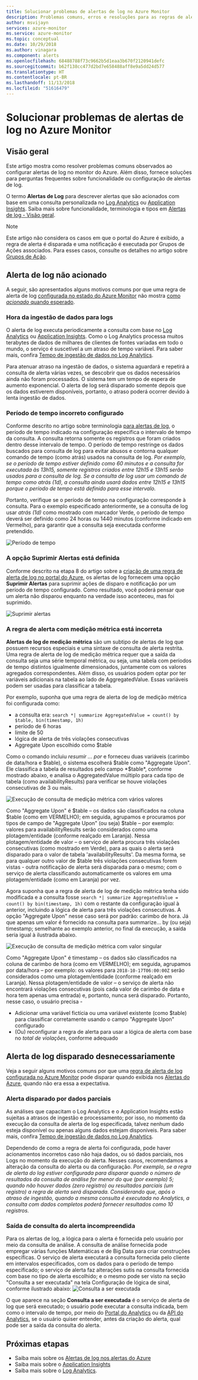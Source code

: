 ```yaml
---
title: Solucionar problemas de alertas de log no Azure Monitor
description: Problemas comuns, erros e resoluções para as regras de alerta de log no Azure.
author: msvijayn
services: azure-monitor
ms.service: azure-monitor
ms.topic: conceptual
ms.date: 10/29/2018
ms.author: vinagara
ms.component: alerts
ms.openlocfilehash: 68488788f73c9662b5d1eaa3b670f2120941defc
ms.sourcegitcommit: b62f138cc477d2bd7e658488aff8e9a5dd24d577
ms.translationtype: HT
ms.contentlocale: pt-BR
ms.lasthandoff: 11/13/2018
ms.locfileid: "51616479"
---
```

# <a name="troubleshooting-log-alerts-in-azure-monitor"></a>Solucionar problemas de alertas de log no Azure Monitor  
## <a name="overview"></a>Visão geral
Este artigo mostra como resolver problemas comuns observados ao configurar alertas de log no monitor do Azure. Além disso, fornece soluções para perguntas frequentes sobre funcionalidade ou configuração de alertas de log. 

O termo **Alertas de Log** para descrever alertas que são acionados com base em uma consulta personalizada no [Log Analytics](../log-analytics/log-analytics-tutorial-viewdata.md) ou [Application Insights](../application-insights/app-insights-analytics.md). Saiba mais sobre funcionalidade, terminologia e tipos em [Alertas de log - Visão geral](monitor-alerts-unified-log.md).

> [!NOTE]
> Este artigo não considera os casos em que o portal do Azure é exibido, a regra de alerta é disparada e uma notificação é executada por Grupos de Ações associados. Para esses casos, consulte os detalhes no artigo sobre [Grupos de Ação](monitoring-action-groups.md).


## <a name="log-alert-didnt-fire"></a>Alerta de log não acionado

A seguir, são apresentados alguns motivos comuns por que uma regra de alerta de log [configurada no estado do Azure Monitor](alert-log.md) não mostra [como *acionado* quando esperado](monitoring-alerts-managing-alert-states.md). 

### <a name="data-ingestion-time-for-logs"></a>Hora da ingestão de dados para logs
O alerta de log executa periodicamente a consulta com base no [Log Analytics](../log-analytics/log-analytics-tutorial-viewdata.md) ou [Application Insights](../application-insights/app-insights-analytics.md). Como o Log Analytics processa muitos terabytes de dados de milhares de clientes de fontes variadas em todo o mundo, o serviço é suscetível a um atraso de tempo variável. Para saber mais, confira [Tempo de ingestão de dados no Log Analytics](../log-analytics/log-analytics-data-ingestion-time.md).

Para atenuar atraso na ingestão de dados, o sistema aguardará e repetirá a consulta de alerta várias vezes, se descobrir que os dados necessários ainda não foram processados. O sistema tem um tempo de espera de aumento exponencial. O alerta de log será disparado somente depois que os dados estiverem disponíveis, portanto, o atraso poderá ocorrer devido à lenta ingestão de dados. 

### <a name="incorrect-time-period-configured"></a>Período de tempo incorreto configurado
Conforme descrito no artigo sobre terminologia [para alertas de log](monitor-alerts-unified-log.md#log-search-alert-rule---definition-and-types), o período de tempo indicado na configuração especifica o intervalo de tempo da consulta. A consulta retorna somente os registros que foram criados dentro desse intervalo de tempo. O período de tempo restringe os dados buscados para consulta de log para evitar abusos e contorna qualquer comando de tempo (como atrás) usados na consulta de log. 
*Por exemplo, se o período de tempo estiver definido como 60 minutos e a consulta for executada às 13h15, somente registros criados entre 12h15 e 13h15 serão usados para a consulta de log. Se a consulta de log usar um comando de tempo como *atrás (1d)*, a consulta ainda usará dados entre 12h15 e 13h15 porque o período de tempo está definido para esse intervalo.*

Portanto, verifique se o período de tempo na configuração corresponde à consulta. Para o exemplo especificado anteriormente, se a consulta de log usar *atrás (1d)* como mostrado com marcador Verde, o período de tempo deverá ser definido como 24 horas ou 1440 minutos (conforme indicado em Vermelho), para garantir que a consulta seja executada conforme pretendido.

![Período de tempo](./media/monitor-alerts-unified/LogAlertTimePeriod.png)

### <a name="suppress-alerts-option-is-set"></a>A opção Suprimir Alertas está definida
Conforme descrito na etapa 8 do artigo sobre a [criação de uma regra de alerta de log no portal do Azure](alert-log.md#managing-log-alerts-from-the-azure-portal), os alertas de log fornecem uma opção **Suprimir Alertas** para suprimir ações de disparo e notificação por um período de tempo configurado. Como resultado, você poderá pensar que um alerta não disparou enquanto na verdade isso aconteceu, mas foi suprimido.  

![Suprimir alertas](./media/monitor-alerts-unified/LogAlertSuppress.png)

### <a name="metric-measurement-alert-rule-is-incorrect"></a>A regra de alerta com medição métrica está incorreta
**Alertas de log de medição métrica** são um subtipo de alertas de log que possuem recursos especiais e uma sintaxe de consulta de alerta restrita. Uma regra de alerta de log de medição métrica requer que a saída da consulta seja uma série temporal métrica, ou seja, uma tabela com períodos de tempo distintos igualmente dimensionados, juntamente com os valores agregados correspondentes. Além disso, os usuários podem optar por ter variáveis adicionais na tabela ao lado de AggregatedValue. Essas variáveis podem ser usadas para classificar a tabela. 

Por exemplo, suponha que uma regra de alerta de log de medição métrica foi configurada como:
- a consulta era: `search *| summarize AggregatedValue = count() by $table, bin(timestamp, 1h)`  
- período de 6 horas
- limite de 50
- lógica de alerta de três violações consecutivas
- Aggregate Upon escolhido como $table

Como o comando incluiu *resumir … por* e forneceu duas variáveis (carimbo de data/hora e $table), o sistema escolherá $table como "Aggregate Upon". Ele classifica a tabela de resultados pelo campo *$table*, conforme mostrado abaixo, e analisa o AggregatedValue múltiplo para cada tipo de tabela (como availabilityResults) para verificar se houve violações consecutivas de 3 ou mais.

![Execução de consulta de medição métrica com vários valores](./media/monitor-alerts-unified/LogMMQuery.png)

Como "Aggregate Upon" é $table – os dados são classificados na coluna $table (como em VERMELHO); em seguida, agrupamos e procuramos por tipos de campo de "Aggregate Upon" (ou seja) $table – por exemplo: valores para availabilityResults serão considerados como uma plotagem/entidade (conforme realçado em Laranja). Nessa plotagem/entidade de valor – o serviço de alerta procura três violações consecutivas (como mostrado em Verde), para as quais o alerta será disparado para o valor de tabela 'availabilityResults'. Da mesma forma, se para qualquer outro valor de $table três violações consecutivas forem vistas - outra notificação de alerta será disparada para o mesmo; com o serviço de alerta classificando automaticamente os valores em uma plotagem/entidade (como em Laranja) por vez.

Agora suponha que a regra de alerta de log de medição métrica tenha sido modificada e a consulta fosse `search *| summarize AggregatedValue = count() by bin(timestamp, 1h)` com o restante da configuração igual à anterior, incluindo a lógica de alerta para três violações consecutivas. A opção "Aggregate Upon" nesse caso será por padrão: carimbo de hora. Já que apenas um valor é fornecido na consulta para summarize... by (ou seja) timestamp; semelhante ao exemplo anterior, no final da execução, a saída seria igual à ilustrada abaixo. 

   ![Execução de consulta de medição métrica com valor singular](./media/monitor-alerts-unified/LogMMtimestamp.png)

Como "Aggregate Upon" é timestamp – os dados são classificados na coluna de carimbo de hora (como em VERMELHO); em seguida, agrupamos por data/hora – por exemplo: os valores para `2018-10-17T06:00:00Z` serão considerados como uma plotagem/entidade (conforme realçado em Laranja). Nessa plotagem/entidade de valor – o serviço de alerta não encontrará violações consecutivas (pois cada valor de carimbo de data e hora tem apenas uma entrada) e, portanto, nunca será disparado. Portanto, nesse caso, o usuário precisa -
- Adicionar uma variável fictícia ou uma variável existente (como $table) para classificar corretamente usando o campo "Aggregate Upon" configurado
- (Ou) reconfigurar a regra de alerta para usar a lógica de alerta com base no *total de violações*, conforme adequado
 
## <a name="log-alert-fired-unnecessarily"></a>Alerta de log disparado desnecessariamente
Veja a seguir alguns motivos comuns por que uma [regra de alerta de log configurada no Azure Monitor](alert-log.md) pode disparar quando exibida nos [Alertas do Azure](monitoring-alerts-managing-alert-states.md), quando não era essa a expectativa.

### <a name="alert-triggered-by-partial-data"></a>Alerta disparado por dados parciais
As análises que capacitam o Log Analytics e o Application Insights estão sujeitas a atrasos de ingestão e processamento; por isso, no momento da execução da consulta de alerta de log especificada, talvez nenhum dado esteja disponível ou apenas alguns dados estejam disponíveis. Para saber mais, confira [Tempo de ingestão de dados no Log Analytics](../log-analytics/log-analytics-data-ingestion-time.md).

Dependendo de como a regra de alerta foi configurada, pode haver acionamentos incorretos caso não haja dados, ou só dados parciais, nos Logs no momento da execução do alerta. Nesses casos, recomendamos a alteração da consulta do alerta ou da configuração. *Por exemplo, se a regra de alerta do log estiver configurada para disparar quando o número de resultados da consulta de análise for menor do que (por exemplo) 5; quando não houver dados (zero registro) ou resultados parciais (um registro) a regra de alerta será disparada. Considerando que, após o atraso de ingestão, quando a mesma consulta é executada no Analytics, a consulta com dados completos poderá fornecer resultados como 10 registros.*

### <a name="alert-query-output-misunderstood"></a>Saída de consulta do alerta incompreendida
Para os alertas de log, a lógica para o alerta é fornecida pelo usuário por meio da consulta de análise. A consulta de análise fornecida pode empregar várias funções Matemáticas e de Big Data para criar construções específicas. O serviço de alerta executará a consulta fornecida pelo cliente em intervalos especificados, com os dados para o período de tempo especificado; o serviço de alerta faz alterações sutis na consulta fornecida com base no tipo de alerta escolhido; e o mesmo pode ser visto na seção "Consulta a ser executada" na tela Configuração de lógica de sinal, conforme ilustrado abaixo: ![Consulta a ser executada](./media/monitor-alerts-unified/LogAlertPreview.png)
 
O que aparece na seção **Consulta a ser executada** é o serviço de alerta de log que será executado; o usuário pode executar a consulta indicada, bem como o intervalo de tempo, por meio do [Portal do Analytics](../log-analytics/log-analytics-log-search-portals.md) ou da [API do Analytics](https://docs.microsoft.com/rest/api/loganalytics/), se o usuário quiser entender, antes da criação do alerta, qual pode ser a saída da consulta do alerta.
 
## <a name="next-steps"></a>Próximas etapas

* Saiba mais sobre os [Alertas de log nos alertas do Azure](monitor-alerts-unified-log.md)
* Saiba mais sobre o [Application Insights](../application-insights/app-insights-analytics.md)
* Saiba mais sobre o [Log Analytics](../log-analytics/log-analytics-overview.md). 

